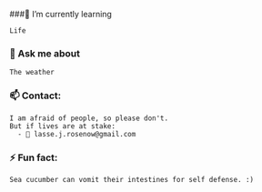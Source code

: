 ###🌱 I’m currently learning
```
Life
```


### 💬 Ask me about
```
The weather
```


### 📫 Contact:
```
I am afraid of people, so please don't.
But if lives are at stake: 
  - 📧 lasse.j.rosenow@gmail.com
```


### ⚡ Fun fact:
```
Sea cucumber can vomit their intestines for self defense. :)
```
